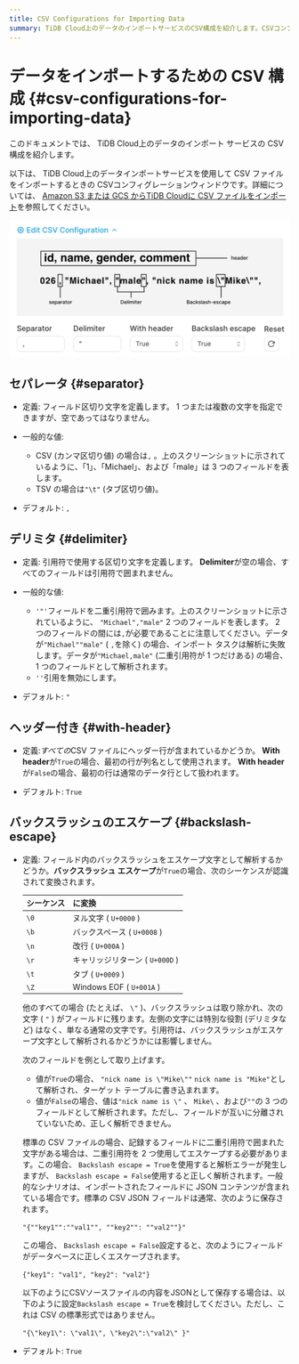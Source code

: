 ```yaml
---
title: CSV Configurations for Importing Data
summary: TiDB Cloud上のデータのインポートサービスのCSV構成を紹介します。CSVコンフィグレーションウィンドウでは、セパレータ、デリミタ、ヘッダー付き、バックスラッシュのエスケープの設定が可能です。セパレータはフィールド区切り文字を定義し、デリミタは引用符で使用する区切り文字を定義します。ヘッダー付きはCSVファイルにヘッダー行が含まれているかどうかを指定し、バックスラッシュのエスケープはフィールド内のバックスラッシュをエスケープ文字として解析するかどうかを定義します。
---
```


# データをインポートするための CSV 構成 {#csv-configurations-for-importing-data}

このドキュメントでは、 TiDB Cloud上のデータのインポート サービスの CSV 構成を紹介します。

以下は、 TiDB Cloud上のデータインポートサービスを使用して CSV ファイルをインポートするときの CSVコンフィグレーションウィンドウです。詳細については、 [Amazon S3 または GCS からTiDB Cloudに CSV ファイルをインポート](/tidb-cloud/import-csv-files.md)を参照してください。

![CSV Configurations](/media/tidb-cloud/import-data-csv-config.png)

## セパレータ {#separator}

-   定義: フィールド区切り文字を定義します。 1 つまたは複数の文字を指定できますが、空であってはなりません。

-   一般的な値:

    -   CSV (カンマ区切り値) の場合は`,` 。上のスクリーンショットに示されているように、「1」、「Michael」、および「male」は 3 つのフィールドを表します。
    -   TSV の場合は`"\t"` (タブ区切り値)。

-   デフォルト: `,`

## デリミタ {#delimiter}

-   定義: 引用符で使用する区切り文字を定義します。 **Delimiter**が空の場合、すべてのフィールドは引用符で囲まれません。

-   一般的な値:

    -   `'"'`フィールドを二重引用符で囲みます。上のスクリーンショットに示されているように、 `"Michael","male"` 2 つのフィールドを表します。 2 つのフィールドの間には`,`が必要であることに注意してください。データが`"Michael""male"` ( `,`を除く) の場合、インポート タスクは解析に失敗します。データが`"Michael,male"` (二重引用符が 1 つだけある) の場合、1 つのフィールドとして解析されます。
    -   `''`引用を無効にします。

-   デフォルト: `"`

## ヘッダー付き {#with-header}

-   定義:*すべての*CSV ファイルにヘッダー行が含まれているかどうか。 **With header**が`True`の場合、最初の行が列名として使用されます。 **With header**が`False`の場合、最初の行は通常のデータ行として扱われます。

-   デフォルト: `True`

## バックスラッシュのエスケープ {#backslash-escape}

-   定義: フィールド内のバックスラッシュをエスケープ文字として解析するかどうか。**バックスラッシュ エスケープ**が`True`の場合、次のシーケンスが認識されて変換されます。

    | シーケンス | に変換                      |
    | ----- | ------------------------ |
    | `\0`  | ヌル文字 ( `U+0000` )        |
    | `\b`  | バックスペース ( `U+0008` )     |
    | `\n`  | 改行 ( `U+000A` )          |
    | `\r`  | キャリッジリターン ( `U+000D` )   |
    | `\t`  | タブ ( `U+0009` )          |
    | `\Z`  | Windows EOF ( `U+001A` ) |

    他のすべての場合 (たとえば、 `\"` )、バックスラッシュは取り除かれ、次の文字 ( `"` ) がフィールドに残ります。左側の文字には特別な役割 (デリミタなど) はなく、単なる通常の文字です。引用符は、バックスラッシュがエスケープ文字として解析されるかどうかには影響しません。

    次のフィールドを例として取り上げます。

    -   値が`True`の場合、 `"nick name is \"Mike\""` `nick name is "Mike"`として解析され、ターゲット テーブルに書き込まれます。
    -   値が`False`の場合、値は`"nick name is \"` 、 `Mike\` 、および`""`の 3 つのフィールドとして解析されます。ただし、フィールドが互いに分離されていないため、正しく解析できません。

    標準の CSV ファイルの場合、記録するフィールドに二重引用符で囲まれた文字がある場合は、二重引用符を 2 つ使用してエスケープする必要があります。この場合、 `Backslash escape = True`を使用すると解析エラーが発生しますが、 `Backslash escape = False`使用すると正しく解析されます。一般的なシナリオは、インポートされたフィールドに JSON コンテンツが含まれている場合です。標準の CSV JSON フィールドは通常、次のように保存されます。

    `"{""key1"":""val1"", ""key2"": ""val2""}"`

    この場合、 `Backslash escape = False`設定すると、次のようにフィールドがデータベースに正しくエスケープされます。

    `{"key1": "val1", "key2": "val2"}`

    以下のようにCSVソースファイルの内容をJSONとして保存する場合は、以下のように設定`Backslash escape = True`を検討してください。ただし、これは CSV の標準形式ではありません。

    `"{\"key1\": \"val1\", \"key2\":\"val2\" }"`

-   デフォルト: `True`
